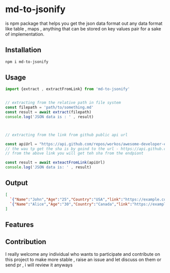 # md-to-jsonify 
 
is npm package that helps you get the json data format out any data format like table , maps , anything that can be stored on key values pair for a sake of implementation.


## Installation

```bash 
npm i md-to-jsonify
```



## Usage 



```jsx 
import {extract , extractFromLink} from 'md-to-jsonify'


// extracting from the relative path in file system
const filepath = 'path/to/something.md'
const result = await extract(filepath)
console.log('JSON data is : ' , result)



// extracting from the link from github public api url 

const apiUrl = "https://api.github.com/repos/workos/awesome-developer-experience/git/blobs/{sha}"
// the wau tp get the sha is by goind to the url - https://api.github.com/repos/workos/awesome-developer-experience/git/trees/master
// from the above link you will get teh sha from the endpiont 

const result = await exteactFromLink(apiUrl)
console.log('JSON data is: ' , result)
```
## Output

```json
[
  `{"Name":"John","Age":"25","Country":"USA","link":"https://example.com/john","Website":"John's Website"}`,
  `{"Name":"Alice","Age":"30","Country":"Canada","link":"https://example.com/alice","Website":"Alice's Website"}`
]
```


## Features 



## Contribution 

I really welcome any individual who wants to participate and contribute on this project to make more stable , raise an issue and let discuss on them or send pr , i will review it anyways


